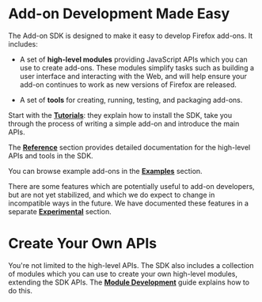 # Add-on Development Made Easy #

The Add-on SDK is designed to make it easy to develop Firefox add-ons. It
includes:

* A set of **high-level modules** providing JavaScript APIs which you can
use to create add-ons. These modules simplify tasks such as building a user
interface and interacting with the Web, and will help ensure your add-on
continues to work as new versions of Firefox are released.

* A set of **tools** for creating, running, testing, and packaging add-ons.

Start with the [**Tutorials**](#guide/addon-development/tutorials): they
explain how to install the SDK, take you through the process of writing a
simple add-on and introduce the main APIs.

The [**Reference**](#guide/addon-development/api-reference) section
provides detailed documentation for the high-level APIs and tools in the SDK.

You can browse example add-ons in the
[**Examples**](#guide/addon-development/examples) section.

There are some features which are potentially useful to add-on developers,
but are not yet stabilized, and which we do expect to change in incompatible
ways in the future. We have documented these features in a separate
[**Experimental**](#guide/addon-development/experimental) section.

# Create Your Own APIs #

You're not limited to the high-level APIs. The SDK also includes a
collection of modules which you can use to create your own high-level modules,
extending the SDK APIs. The [**Module
Development**](#guide/module-development/about) guide explains how to do this.
